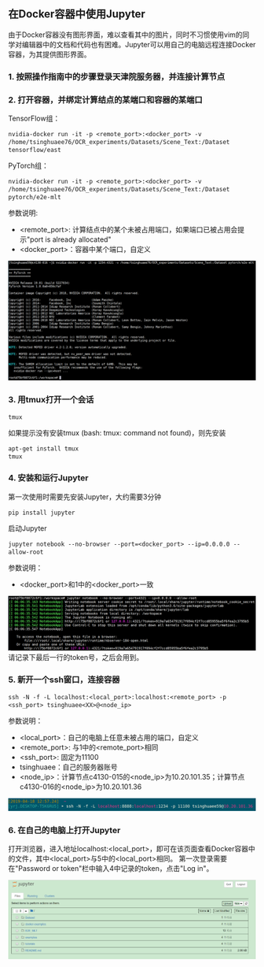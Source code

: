 ## 在Docker容器中使用Jupyter
由于Docker容器没有图形界面，难以查看其中的图片，同时不习惯使用vim的同学对编辑器中的文档和代码也有困难。Jupyter可以用自己的电脑远程连接Docker容器，为其提供图形界面。

### 1. 按照操作指南中的步骤登录天津院服务器，并连接计算节点

### 2. 打开容器，并绑定计算结点的某端口和容器的某端口
TensorFlow组：
```shell
nvidia-docker run -it -p <remote_port>:<docker_port> -v /home/tsinghuaee76/OCR_experiments/Datasets/Scene_Text:/Dataset tensorflow/east
```
PyTorch组：
```shell
nvidia-docker run -it -p <remote_port>:<docker_port> -v /home/tsinghuaee76/OCR_experiments/Datasets/Scene_Text:/Dataset pytorch/e2e-mlt
```
参数说明:
* <remote_port>: 计算结点中的某个未被占用端口，如果端口已被占用会提示"port is already allocated"
* <docker_port>：容器中某个端口，自定义

![image](https://github.com/RuijieJ/doc/blob/master/imgs/1.png)

### 3. 用tmux打开一个会话
```shell
tmux
```
如果提示没有安装tmux (bash: tmux: command not found)，则先安装
```shell
apt-get install tmux
tmux
```

### 4. 安装和运行Jupyter
第一次使用时需要先安装Jupyter，大约需要3分钟
```shell
pip install jupyter
```
启动Jupyter
```shell
jupyter notebook --no-browser --port=<docker_port> --ip=0.0.0.0 --allow-root
```
参数说明：
* <docker_port>和1中的<docker_port>一致

![image](https://github.com/RuijieJ/doc/blob/master/imgs/2.png)
请记录下最后一行的token号，之后会用到。

### 5. 新开一个ssh窗口，连接容器
```shell
ssh -N -f -L localhost:<local_port>:localhost:<remote_port> -p <ssh_port> tsinghuaee<XX>@<node_ip>
```
参数说明：
* <local_port>：自己的电脑上任意未被占用的端口，自定义
* <remote_port>: 与1中的<remote_port>相同
* <ssh_port>: 固定为11100
* tsinghuaee<XX>：自己的服务器账号
* <node_ip>：计算节点c4130-015的<node_ip>为10.20.101.35；计算节点c4130-016的<node_ip>为10.20.101.36

![image](https://github.com/RuijieJ/doc/blob/master/imgs/3.png)

### 6. 在自己的电脑上打开Jupyter
打开浏览器，进入地址localhost:<local_port>，即可在该页面查看Docker容器中的文件，其中<local_port>与5中的<local_port>相同。
第一次登录需要在"Password or token"栏中输入4中记录的token，点击"Log in"。

![image](https://github.com/RuijieJ/doc/blob/master/imgs/5.png)

